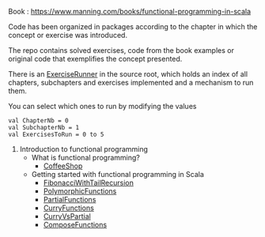 
Book : https://www.manning.com/books/functional-programming-in-scala

Code has been organized in packages according to the chapter in which the concept or exercise was introduced.

The repo contains solved exercises, code from the book examples or original code that exemplifies the concept presented.

There is an [ExerciseRunner](src/ExerciseRunner.scala) in the source root, which holds an index of all chapters, subchapters and exercises implemented
and a mechanism to run them.

You can select which ones to run by modifying the values

```
val ChapterNb = 0
val SubchapterNb = 1
val ExercisesToRun = 0 to 5
```

1. Introduction to functional programming
   - What is functional programming?
      + [CoffeeShop](src/_1_Introduction_to_functional_programming/_1_What_is_functional_programming/CoffeeShop.scala)
   - Getting started with functional programming in Scala
      + [FibonacciWithTailRecursion](src/_1_Introduction_to_functional_programming/_2_Getting_started_with_functional_programming_in_Scala/FibonacciWithTailRecursion.scala)
      + [PolymorphicFunctions](src/_1_Introduction_to_functional_programming/_2_Getting_started_with_functional_programming_in_Scala/PolymorphicFunctions.scala)
      + [PartialFunctions](src/_1_Introduction_to_functional_programming/_2_Getting_started_with_functional_programming_in_Scala/PartialFunctions.scala)
      + [CurryFunctions](src/_1_Introduction_to_functional_programming/_2_Getting_started_with_functional_programming_in_Scala/CurryFunctions.scala)
      + [CurryVsPartial](src/_1_Introduction_to_functional_programming/_2_Getting_started_with_functional_programming_in_Scala/CurryVsPartial.scala)
      + [ComposeFunctions](src/_1_Introduction_to_functional_programming/_2_Getting_started_with_functional_programming_in_Scala/ComposeFunctions.scala)
